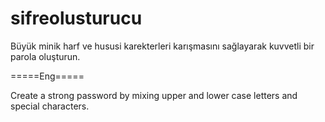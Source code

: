 # sifreolusturucu
Büyük minik harf ve hususi karekterleri karışmasını sağlayarak kuvvetli bir parola oluşturun.

=====Eng=====

Create a strong password by mixing upper and lower case letters and special characters.
